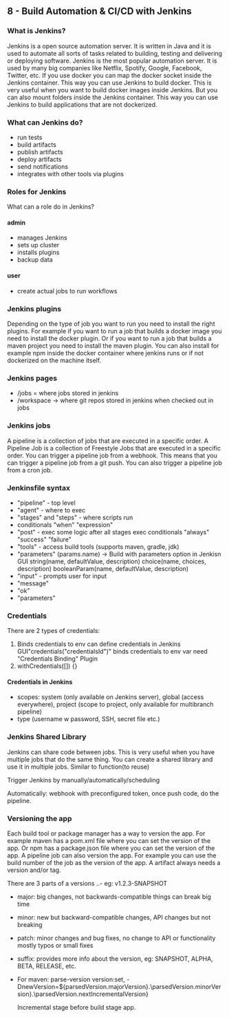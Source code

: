 ## 8 - Build Automation & CI/CD with Jenkins

### What is Jenkins?

Jenkins is a open source automation server. It is written in Java and it is used to automate all sorts of tasks related
to building, testing and delivering or deploying software. Jenkins is the most popular automation server. It is used by
many big companies like Netflix, Spotify, Google, Facebook, Twitter, etc.
If you use docker you can map the docker socket inside the Jenkins container. This way you can use Jenkins to build
docker.
This is very useful when you want to build docker images inside Jenkins.
But you can also mount folders inside the Jenkins container.
This way you can use Jenkins to build applications that are not dockerized.

### What can Jenkins do?

- run tests
- build artifacts
- publish artifacts
- deploy artifacts
- send notifications
- integrates with other tools via plugins

### Roles for Jenkins

What can a role do in Jenkins?

#### admin

* manages Jenkins
* sets up cluster
* installs plugins
* backup data

#### user

* create actual jobs to run workflows

### Jenkins plugins

Depending on the type of job you want to run you need to install the right plugins.
For example if you want to run a job that builds a docker image you need to install the docker plugin.
Or if you want to run a job that builds a maven project you need to install the maven plugin.
You can also install for example npm inside the docker container where jenkins runs or if not dockerized on the machine
itself.

### Jenkins pages

* /jobs = where jobs stored in jenkins
* /workspace -> where git repos stored in jenkins when checked out in jobs

### Jenkins jobs

A pipeline is a collection of jobs that are executed in a specific order.
A Pipeline Job is a collection of Freestyle Jobs that are executed in a specific order.
You can trigger a pipeline job from a webhook. This means that you can trigger a pipeline job from a git push.
You can also trigger a pipeline job from a cron job.

### Jenkinsfile syntax

* "pipeline" - top level
* "agent" - where to exec
* "stages" and "steps" - where scripts run
* conditionals "when" "expression"
* "post" - exec some logic after all stages exec conditionals "always" "success" "failure"
* "tools" - access build tools (supports maven, gradle, jdk)
* "parameters" (params.name) -> Build with parameters option in Jenkisn GUI string(name, defaultValue, description)
  choice(name, choices, description) booleanParam(name, defaultValue, description)
* "input" - prompts user for input
* "message"
* "ok"
* "parameters"

### Credentials

There are 2 types of credentials:

1. Binds credentials to env can define credentials in Jenkins GUI"credentials("credentialsId")" binds credentials to env
   var need "Credentials Binding" Plugin
2. withCredentials([]) {}

#### Credentials in Jenkins

- scopes: system (only available on Jenkins server), global (access everywhere), project (scope to project, only
  available for multibranch pipeline)
- type (username w password, SSH, secret file etc.)

### Jenkins Shared Library

Jenkins can share code between jobs. This is very useful when you have multiple jobs that do the same thing.
You can create a shared library and use it in multiple jobs. Similar to function(to reuse)

Trigger Jenkins by manually/automatically/scheduling

Automatically: webhook with preconfigured token, once push code,  do the pipeline.
### Versioning the app

Each build tool or package manager has a way to version the app. For example maven has a pom.xml file where you can set
the version of the app. Or npm has a package.json file where you can set the version of the app.
A pipeline job can also version the app. For example you can use the build number of the job as the version of the app.
A artifact always needs a version and/or tag.

There are 3 parts of a versions <major>.<minor>.<patch>-<suffix> eg: v1.2.3-SNAPSHOT

* major: big changes, not backwards-compatible things can break big time
* minor: new but backward-compatible changes, API changes but not breaking
* patch: minor changes and bug fixes, no change to API or functionality mostly typos or small fixes
* suffix: provides more info about the version, eg: SNAPSHOT, ALPHA, BETA, RELEASE, etc.

* For maven: parse-version version:set, -DnewVersion=\${parsedVersion.majorVersion}.\parsedVersion.minorVersion}.\parsedVersion.nextIncrementalVersion}

  Incremental stage before build stage app.

